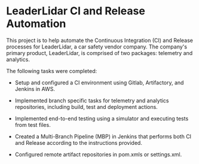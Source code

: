 # LeaderLidar CI and Release Automation

This project is to help automate the Continuous Integration (CI) and Release processes for LeaderLidar, a car safety vendor company. The company's primary product, LeaderLidar, is comprised of two packages: telemetry and analytics.

The following tasks were completed:

* Setup and configured a CI environment using Gitlab, Artifactory, and Jenkins in AWS.

* Implemented branch specific tasks for telemetry and analytics repositories, including build, test and deployment actions.


* Implemented end-to-end testing using a simulator and executing tests from test files.

* Created a Multi-Branch Pipeline (MBP) in Jenkins that performs both CI and Release according to the instructions provided.
  
* Configured remote artifact repositories in pom.xmls or settings.xml.